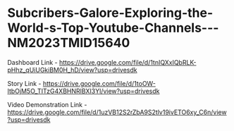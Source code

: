# Subcribers-Galore-Exploring-the-World-s-Top-Youtube-Channels---NM2023TMID15640

Dashboard Link - https://drive.google.com/file/d/1tnIQXxIQbRLK-pHhz_qUiUGkiBM0H_hD/view?usp=drivesdk

Story Link - https://drive.google.com/file/d/1toOW-ItbOjM5O_TITzG4XBHNRlBXI3Yl/view?usp=drivesdk

Video Demonstration Link - https://drive.google.com/file/d/1uzVB12S2rZbA9S2tlv19ivETO6xy_C6n/view?usp=drivesdk
